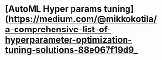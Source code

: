 # [AutoML Hyper params tuning](https://medium.com/@mikkokotila/a-comprehensive-list-of-hyperparameter-optimization-tuning-solutions-88e067f19d9_
